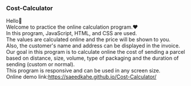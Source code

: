 ### Cost-Calculator

Hello👋 <br>
Welcome to practice the online calculation program.❤️<br>
In this program, JavaScript, HTML, and CSS are used.<br>
The values are calculated online and the price will be shown to you.<br>
Also, the customer's name and address can be displayed in the invoice.<br>
Our goal in this program is to calculate online the cost of sending a parcel based on distance, size, volume, type of packaging and the duration of sending (custom or normal).<br>
This program is responsive and can be used in any screen size.<br>
Online demo link:https://saeedkahe.github.io/Cost-Calculator/
